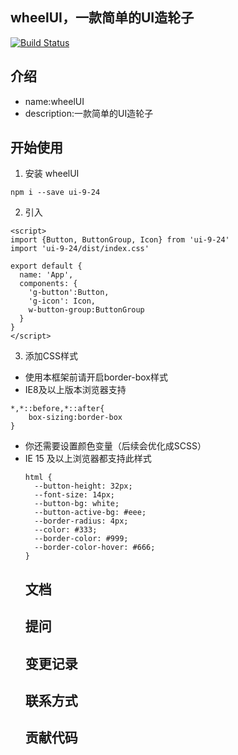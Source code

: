 
## wheelUI，一款简单的UI造轮子
[![Build Status](https://www.travis-ci.org/csyuser/wheelUI.svg?branch=master)](https://www.travis-ci.org/csyuser/wheelUI)
## 介绍
- name:wheelUI
- description:一款简单的UI造轮子
## 开始使用
1. 安装 wheelUI
```
npm i --save ui-9-24
```
2. 引入
```
<script>
import {Button, ButtonGroup, Icon} from 'ui-9-24'
import 'ui-9-24/dist/index.css'

export default {
  name: 'App',
  components: {
    'g-button':Button,
    'g-icon': Icon,
    w-button-group:ButtonGroup
  }
}
</script>
```
3. 添加CSS样式
- 使用本框架前请开启border-box样式
- IE8及以上版本浏览器支持
```
*,*::before,*::after{
    box-sizing:border-box
}
```
- 你还需要设置颜色变量（后续会优化成SCSS）
- IE 15 及以上浏览器都支持此样式
  ```
  html {
    --button-height: 32px;
    --font-size: 14px;
    --button-bg: white;
    --button-active-bg: #eee;
    --border-radius: 4px;
    --color: #333;
    --border-color: #999;
    --border-color-hover: #666;
  }
  ```
  ## 文档
  ## 提问
  ## 变更记录
  ## 联系方式
  ## 贡献代码